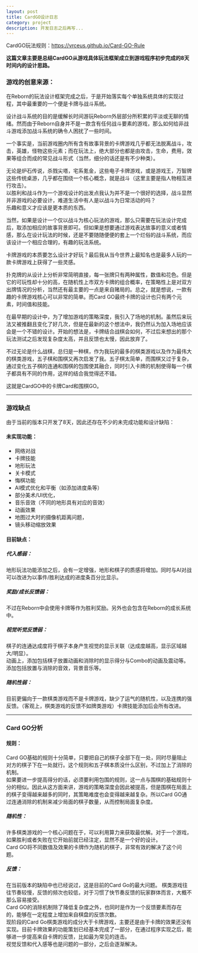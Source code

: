 ```yaml
---
layout: post
title: CardGO设计日志
category: project
description: 开发日志之后再写...
---
```


CardGO玩法规则：<https://vrceus.github.io/Card-GO-Rule>  


**这篇文章主要是总结CardGO从游戏具体玩法框架成立到游戏程序初步完成的8天时间内的设计思路。**

### 游戏的创意来源：

在Reborn的玩法设计框架完成之后，于是开始落实每个单独系统具体的实现过程，其中最重要的一个便是卡牌与战斗系统。 

设计战斗系统的目的是缓解长时间游玩Reborn外层部分所积累的平淡或无聊的情绪。然而由于Reborn自身并不是一款含有任何战斗要素的游戏，那么如何给非战斗游戏添加战斗系统的确令人困扰了一些时间。

一个事实是，当前游戏圈内所有含有故事背景的卡牌游戏几乎都无法脱离战斗，攻击，英雄，怪物这些元素；而在玩法上，绝大部分也都是由攻击，生命，费用，效果等组合而成的常见战斗形式（当然，细分的话还是有不少种类）。

无论是炉石传说，杀戮尖塔，宅系氪金，这些电子卡牌游戏，或是游戏王，万智牌这些传统桌游，几乎都在围绕一个核心概念，就是战斗（这里主要是指人物相互进行攻击）。  
以胜利和战斗作为一个游戏设计的出发点我认为并不是一个很好的选择，战斗显然并非游戏的必要设计，难道生活中有人是以战斗为日常活动的吗？  
乐趣和意义才应该是更本质的东西。

当然，如果是设计一个仅以战斗为核心玩法的游戏，那么只需要在玩法设计完成后，取添加相应的故事背景即可。但如果是想要通过游戏表达故事的意义或者情感，那么在设计玩法的时候，还是不要随随便便的套上一个烂俗的战斗系统，而应该设计一个相应合理的，有趣的玩法系统。

卡牌游戏的本质要怎么设计才好玩？最后我从当今世界上最知名也是最多人玩的一款卡牌游戏上获得了一些灵感。  

扑克牌的从设计上分析非常简明直接，每一张牌只有两种属性，数值和花色。但是它的可玩性却十分的高，在随机性上市双方卡牌的组合概率，在策略性上是对双方出牌情况的分析，当然还有最主要的一点是来自赌局的。总之，就是想说，一款有趣的卡牌游戏核心可以非常的简单。而Card GO最终卡牌的设计也只有两个元素，时间值和技能。

在最早期的设计中，为了增加游戏的策略深度，我引入了场地的机制。虽然后来玩法又被推翻且变化了好几次，但是在最新的这个想法中，我仍然认为加入场地应该会是一个不错的设计。开始的想法是，卡牌结合战棋会如何，不过后来想出的那个玩法测试之后发现复杂度太高，并且反馈也太慢，因此放弃了。

不过无论是什么战棋，总归是一种棋，作为我玩的最多的棋类游戏以及作为最伟大的棋类游戏，五子棋和围棋又再次启发了我。五子棋太简单，而围棋又过于复杂，通过变化五子棋的连通和围棋的包围使其融合，同时引入卡牌的机制使得每一个棋子都具有不同的作用，这样的结合我觉得还不错。

这就是CardGO中的卡牌Card和围棋GO。

---

### 游戏缺点

由于当前的版本只开发了8天，因此还存在不少的未完成功能和设计缺陷：

#### 未实现功能：
* 网络对战
* 卡牌技能
* 地形玩法
* 关卡模式
* 悔棋功能
* AI模式优化和平衡（如添加进度条等）
* 部分美术/UI优化，
* 音乐音效（不同的地形具有对应的音效）
* 动画效果
* 地图过大时的摄像机距离问题，
* 镜头移动缩放效果

#### 目前缺点：

##### 代入感弱：

地形玩法功能添加之后，会有一定增强，地形和棋子的质感将增加。同时与AI对战可以改进为以事件/胜利达成的进度条百分比显示。

##### 奖励/成长反馈弱：

不过在Reborn中会使用卡牌等作为胜利奖励。另外也会包含在Reborn的成长系统中。

##### 视觉听觉反馈弱：

棋子的连通达成度将于棋子本身产生视觉的显示关联（达成度越高，显示区域越大/明显）。  
动画上，添加包括棋子放置动画和消除时的显示得分与Combo的动画及震动等。  
添加包括放置与消除的音效，背景音乐等。  

##### 随机性弱：

目前更偏向于一款棋类游戏而不是卡牌游戏，缺少了运气的随机性，以及连携的强反馈。（客观上，棋类游戏的反馈不如牌类游戏）卡牌技能添加后会所有改进。

---

### Card GO分析

#### 规则：

Card GO基础的规则十分简单，只要把自己的棋子全部下在一处，同时尽量阻止对方的棋子下在一处就行。这个规则和五子棋本质没什么区别，不过加上了消除的机制。  
如果要进一步提高得分的话，必须要利用包围的规则，这一点与围棋的基础规则十分的相似。因此从这方面来讲，游戏的策略深度会因此被提高，但是围棋在局面上的棋子变得越来越多的同时，其策略难度也会变得越来越复杂。所以Card GO通过连通消除的机制来减少局面的棋子数量，从而控制局面复杂度。

##### 随机性：

许多棋类游戏的一个核心问题在于，可以利用算力来获取最优解。对于一个游戏，如果胜利或者失败在它开始前就已经注定，显然不是一个好的设计。  
Card GO将不同数值及效果的卡牌作为随机的棋子，非常有效的解决了这个问题。

##### 反馈：

在当前版本的缺陷中也已经说过，这是目前的Card Go的最大问题。 棋类游戏往往节奏较慢，反馈的频次也较低，对于习惯了快节奏反馈的玩家群体而言，大概不那么容易接受。  
Card GO的消除机制除了降低复杂度之外，也同时是作为一个反馈要素而存在的，能够在一定程度上增加来自棋盘的反馈次数。  
现阶段的Card Go棋类游戏的成分大于卡牌游戏，主要还是由于卡牌的效果还没有实现。目前卡牌效果的功能策划已经基本完成了一部分，在通过程序实现之后，能够进一步提高来自卡牌的反馈，比如最为常见的连击。  
视觉反馈和代入感等也是问题的一部分，之后会逐渐解决。

